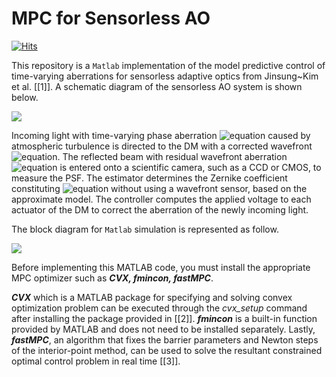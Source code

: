 # MPC for Sensorless AO
[![Hits](https://hits.seeyoufarm.com/api/count/incr/badge.svg?url=https%3A%2F%2Fgithub.com%2Frlawlstjd960%2Fhit-counter&count_bg=%2379C83D&title_bg=%23555555&icon=&icon_color=%23E7E7E7&title=hits&edge_flat=false)](https://hits.seeyoufarm.com)

This repository is a `Matlab` implementation of the model predictive control of time-varying aberrations for sensorless adaptive optics from Jinsung~Kim et al. [[1]].
A schematic diagram of the sensorless AO system is shown below.

<img src="images/SensorlessAO_overview.png" />

Incoming light with time-varying phase aberration ![equation](https://latex.codecogs.com/png.image?\dpi{110}%20\phi_{\textrm{distort}}) caused by atmospheric turbulence is directed to the DM with a corrected wavefront ![equation](https://latex.codecogs.com/png.image?\dpi{110}%20\phi_{\textrm{cor}}).
The reflected beam with residual wavefront aberration ![equation](https://latex.codecogs.com/png.image?\dpi{110}%20\phi_{\textrm{res}}%20=%20\phi_{\textrm{distort}}%20+%20\phi_{\textrm{cor}}) is entered onto a scientific camera, such as a CCD or CMOS, to measure the PSF.
The estimator determines the Zernike coefficient constituting ![equation](https://latex.codecogs.com/png.image?\dpi{110}%20\phi_{\textrm{res}}) without using a wavefront sensor, based on the approximate model.
The controller computes the applied voltage to each actuator of the DM to correct the aberration of the newly incoming light.

The block diagram for `Matlab` simulation is represented as follow.

<img src="images/block_diagram.png" />

Before implementing this MATLAB code, you must install the appropriate MPC optimizer such as ***CVX, fmincon, fastMPC***.

***CVX*** which is a MATLAB package for specifying and solving convex optimization problem can be executed through the *cvx_setup* command after installing the package provided in [[2]].
***fmincon*** is a built-in function provided by MATLAB and does not need to be installed separately.
Lastly, ***fastMPC***, an algorithm that fixes the barrier parameters and Newton steps of the interior-point method, can be used to solve the resultant constrained optimal control problem in real time [[3]].



